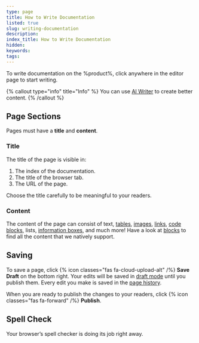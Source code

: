 ```yaml
---
type: page
title: How to Write Documentation
listed: true
slug: writing-documentation
description: 
index_title: How to Write Documentation
hidden: 
keywords: 
tags: 
---
```


To write documentation on the %product%, click anywhere in the editor page to start writing.

{% callout type="info" title="Info" %}
You can use [AI Writer](/support-center/ai-writer) to create better content.
{% /callout %}

## Page Sections

Pages must have a **title** and **content**.

### Title

The title of the page is visible in:

1. The index of the documentation.
2. The title of the browser tab.
3. The URL of the page.

Choose the title carefully to be meaningful to your readers.

### Content

The content of the page can consist of text, [tables](/support-center/tables), [images](/support-center/images), [links](/support-center/page-linking), [code blocks](/support-center/code-blocks), lists, [information boxes](/support-center/callouts), and much more! Have a look at [blocks](/support-center/blocks) to find all the content that we natively support.

## Saving

To save a page, click {% icon classes="fas fa-cloud-upload-alt" /%} **Save Draft** on the bottom right. Your edits will be saved in [draft mode](/support-center/draft-mode) until you publish them. Every edit you make is saved in the [page history](/support-center/page-history).

When you are ready to publish the changes to your readers, click {% icon classes="fas fa-forward" /%} **Publish**.

## Spell Check

Your browser’s spell checker is doing its job right away.